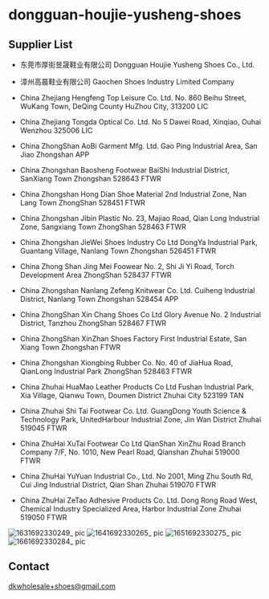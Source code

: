 # dongguan-houjie-yusheng-shoes

## Supplier List

* 东莞市厚街昱晟鞋业有限公司 Dongguan Houjie Yusheng Shoes Co., Ltd.
* 漳州高晨鞋业有限公司 Gaochen Shoes Industry Limited Company

* China Zhejiang Hengfeng Top Leisure Co. Ltd. No. 860 Beihu Street, WuKang Town, DeQing County HuZhou City, 313200 LIC
* China Zhejiang Tongda Optical Co. Ltd. No 5 Dawei Road, Xinqiao, Ouhai Wenzhou 325006 LIC
* China ZhongShan AoBi Garment Mfg. Ltd. Gao Ping Industrial Area, San Jiao Zhongshan APP
* China Zhongshan Baosheng Footwear BaiShi Industrial District, SanXiang Town Zhongshan 528643 FTWR
* China Zhongshan Hong Dian Shoe Material 2nd Industrial Zone, Nan Lang Town ZhongShan 528451 FTWR
* China Zhongshan Jibin Plastic No. 23, Majiao Road, Qian Long Industrial Zone, Sangxiang Town ZhongShan 528463 FTWR
* China Zhongshan JieWei Shoes Industry Co Ltd DongYa Industrial Park, Guantang Village, Nanlang Town Zhongshan 526451 FTWR
* China Zhong Shan Jing Mei Foowear No. 2, Shi Ji Yi Road, Torch Development Area ZhongShan 528437 FTWR
* China Zhongshan Nanlang Zefeng Knitwear Co. Ltd. Cuiheng Industrial District, Nanlang Town Zhongshan 528454 APP
* China ZhongShan Xin Chang Shoes Co Ltd Glory Avenue No. 2 Industrial District, Tanzhou ZhongShan 528467 FTWR
* China ZhongShan XinZhan Shoes Factory First Industrial Estate, San Xiang Town Zhongshan FTWR
* China Zhongshan Xiongbing Rubber Co. No. 40 of JiaHua Road, QianLong Industrial Park ZhongShan 528463 FTWR
* China Zhuhai HuaMao Leather Products Co Ltd Fushan Industrial Park, Xia Village, Qianwu Town, Doumen District Zhuhai City 523199 TAN
* China Zhuhai Shi Tai Footwear Co. Ltd. GuangDong Youth Science & Technology Park, UnitedHarbour Industrial Zone, Jin Wan District Zhuhai 519045 FTWR
* China ZhuHai XuTai Footwear Co Ltd QianShan XinZhu Road Branch Company 7/F, No. 1010, New Pearl Road, Qianshan Zhuhai 519000 FTWR
* China ZhuHai YuYuan Industrial Co., Ltd. No 2001, Ming Zhu South Rd, Cui Jing Industrial District, Qian Shan Zhuhai 519070 FTWR
* China ZhuHai ZeTao Adhesive Products Co. Ltd. Dong Rong Road West, Chemical Industry Specialized Area, Harbor Industrial Zone Zhuhai 519050 FTWR

![1631692330249_ pic](https://github.com/dotku/dongguan-houjie-yusheng-shoes/assets/1519232/d0070e86-32e7-4b29-afb0-e22f59882c9a)
![1641692330265_ pic](https://github.com/dotku/dongguan-houjie-yusheng-shoes/assets/1519232/7a5d04df-a18c-4883-a970-a58139bd0b1b)
![1651692330275_ pic](https://github.com/dotku/dongguan-houjie-yusheng-shoes/assets/1519232/563a9b93-ced9-44a7-8a73-0e4feb4b5b75)
![1661692330284_ pic](https://github.com/dotku/dongguan-houjie-yusheng-shoes/assets/1519232/beec793a-55ca-485b-87cf-d8812bb140fb)

## Contact

dkwholesale+shoes@gmail.com
